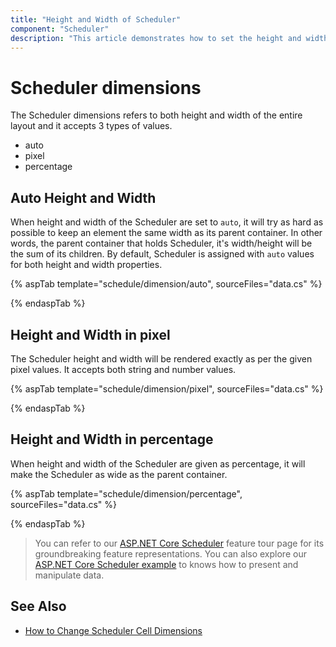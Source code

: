 ```yaml
---
title: "Height and Width of Scheduler"
component: "Scheduler"
description: "This article demonstrates how to set the height and width of Scheduler in pixels, percentage or auto values."
---
```


# Scheduler dimensions

The Scheduler dimensions refers to both height and width of the entire layout and it accepts 3 types of values.

* auto
* pixel
* percentage

## Auto Height and Width

When height and width of the Scheduler are set to `auto`, it will try as hard as possible to keep an element the same width as its parent container. In other words, the parent container that holds Scheduler, it's width/height will be the sum of its children. By default, Scheduler is assigned with `auto` values for both height and width properties.

{% aspTab template="schedule/dimension/auto", sourceFiles="data.cs"  %}

{% endaspTab %}

## Height and Width in pixel

The Scheduler height and width will be rendered exactly as per the given pixel values. It accepts both string and number values.

{% aspTab template="schedule/dimension/pixel", sourceFiles="data.cs"  %}

{% endaspTab %}

## Height and Width in percentage

When height and width of the Scheduler are given as percentage, it will make the Scheduler as wide as the parent container.

{% aspTab template="schedule/dimension/percentage", sourceFiles="data.cs"  %}

{% endaspTab %}

> You can refer to our [ASP.NET Core Scheduler](https://www.syncfusion.com/aspnet-core-ui-controls/scheduler) feature tour page for its groundbreaking feature representations. You can also explore our [ASP.NET Core Scheduler example](https://ej2.syncfusion.com/aspnetcore/Schedule/Overview#/material) to knows how to present and manipulate data.

## See Also

* [How to Change Scheduler Cell Dimensions](./cell-customization/#setting-cell-dimensions-in-all-views)